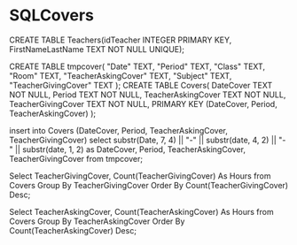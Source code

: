 # SQLCovers
CREATE TABLE Teachers(idTeacher INTEGER PRIMARY KEY, FirstNameLastName TEXT NOT NULL UNIQUE);

CREATE TABLE tmpcover(
  "Date" TEXT,
  "Period" TEXT,
  "Class" TEXT,
  "Room" TEXT,
  "TeacherAskingCover" TEXT,
  "Subject" TEXT,
  "TeacherGivingCover" TEXT
);
CREATE TABLE Covers(
DateCover TEXT NOT NULL,
Period TEXT NOT NULL,
TeacherAskingCover TEXT NOT NULL,
TeacherGivingCover TEXT NOT NULL,
PRIMARY KEY (DateCover, Period, TeacherAskingCover)
);

insert into Covers (DateCover, Period, TeacherAskingCover, TeacherGivingCover) select substr(Date, 7, 4) || "-" || substr(date, 4, 2) || "-" || substr(date, 1, 2) as DateCover, Period, TeacherAskingCover, TeacherGivingCover from tmpcover;

Select TeacherGivingCover, Count(TeacherGivingCover) As Hours from Covers Group By TeacherGivingCover Order By Count(TeacherGivingCover) Desc;

Select TeacherAskingCover, Count(TeacherAskingCover) As Hours from Covers Group By TeacherAskingCover Order By Count(TeacherAskingCover) Desc;

